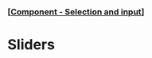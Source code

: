 ### [[Component - Selection and input](./human-interface-guidelines-markdown/Component/selection-and-input.md)]  
  
# **Sliders**  

